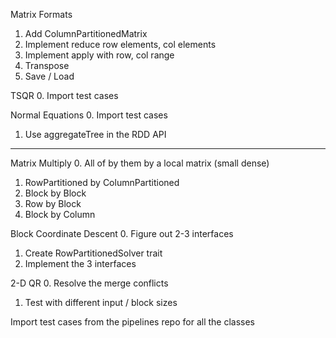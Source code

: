 Matrix Formats
  1. Add ColumnPartitionedMatrix
  2. Implement reduce row elements, col elements
  3. Implement apply with row, col range
  4. Transpose
  5. Save / Load

TSQR
  0. Import test cases

Normal Equations
  0. Import test cases
  1. Use aggregateTree in the RDD API

-----
Matrix Multiply
  0. All of by them by a local matrix (small dense)
  1. RowPartitioned by ColumnPartitioned
  2. Block by Block
  3. Row by Block
  4. Block by Column

Block Coordinate Descent
  0. Figure out 2-3 interfaces
  1. Create RowPartitionedSolver trait
  2. Implement the 3 interfaces

2-D QR
  0. Resolve the merge conflicts
  1. Test with different input / block sizes

Import test cases from the pipelines repo for all the classes

